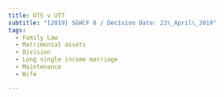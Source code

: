 ```yaml
---
title: UTS v UTT
subtitle: "[2019] SGHCF 8 / Decision Date: 23\_April\_2019"
tags:
  - Family Law
  - Matrimonial assets
  - Division
  - Long single income marriage
  - Maintenance
  - Wife

---
```

